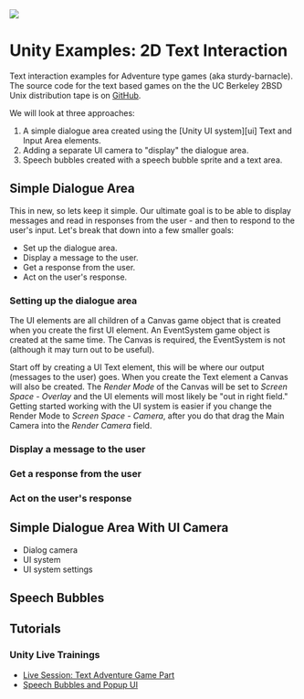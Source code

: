 <img src="https://video-images.vice.com/articles/592c3e62506abb44a68e9ad0/lede/1496072037917-Colossal_Cave_Adventure_on_VT100_terminal.jpeg">

# Unity Examples: 2D Text Interaction

Text interaction examples for Adventure type games (aka sturdy-barnacle). The source code for the text based games on the the UC Berkeley 2BSD Unix distribution tape is on [GitHub](https://github.com/msharov/bsd-games).

We will look at three approaches:

1. A simple dialogue area created using the [Unity UI system][ui] Text and Input Area elements.
1. Adding a separate UI camera to "display" the dialogue area.
1. Speech bubbles created with a speech bubble sprite and a text area.

## Simple Dialogue Area

This in new, so lets keep it simple. Our ultimate goal is to be able to display messages and read in responses from the user - and then to respond to the user's input. Let's break that down into a few smaller goals:

* Set up the dialogue area.
* Display a message to the user.
* Get a response from the user.
* Act on the user's response.

### Setting up the dialogue area

The UI elements are all children of a Canvas game object that is created when you create the first UI element. An EventSystem game object is created at the same time. The Canvas is required, the EventSystem is not (although it may turn out to be useful).

Start off by creating a UI Text element, this will be where our output (messages to the user) goes. When you create the Text element a Canvas will also be created. The *Render Mode* of the Canvas will be set to *Screen Space - Overlay* and the UI elements will most likely be "out in right field." Getting started working with the UI system is easier if you change the Render Mode to *Screen Space - Camera*, after you do that drag the Main Camera into the *Render Camera* field.

### Display a message to the user

### Get a response from the user

### Act on the user's response

## Simple Dialogue Area With UI Camera

* Dialog camera
* UI system
* UI system settings

## Speech Bubbles

## Tutorials

### Unity Live Trainings
* [Live Session: Text Adventure Game Part ](https://learn.unity.com/tutorial/5c514cacedbc2a0020694a0c)
* [Speech Bubbles and Popup UI](http://unity.grogansoft.com/speech-bubbles-and-popup-ui/)
